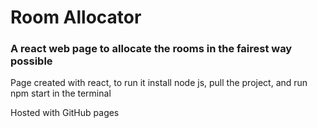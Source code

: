 # Room Allocator

### A react web page to allocate the rooms in the fairest way possible

Page created with react, to run it install node js, pull the project, and run npm start in the terminal

Hosted with GitHub pages

